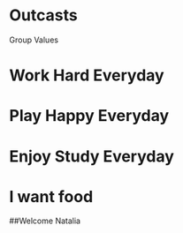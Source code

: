 # Outcasts
Group Values 
# Work Hard Everyday
# Play Happy Everyday
# Enjoy Study Everyday
# I want food

##Welcome Natalia
